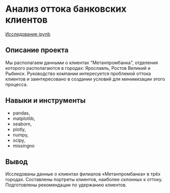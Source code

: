 # Анализ оттока банковских клиентов
[Исследование ipynb](https://github.com/Cellport/Portfolio/blob/main/Анализ%20оттока%20банковских%20клиентов/Анализ%20оттока%20банковских%20клиентов.ipynb)
## Описание проекта
Мы располагаем данными о клиентах "Метанпромбанка", отделения которого располагаются в городах: Ярославль, Ростов Великий и Рыбинск. Руководство компании интересуется проблемой оттока клиентов и заинтересовано в создании условий для минимизации этого процесса.
## Навыки и инструменты
- pandas,
- matplotlib,
- seaborn,
- plotly,
- numpy,
- scipy,
- missingno
## Вывод
Исследованы данные о клиентах филиалов «Метанпромбанка» в трёх городах. Составлены портреты клиентов, наиболее склонных к оттоку. Подготовлены рекомендации по удержанию клиентов.	
